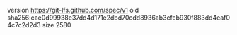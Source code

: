 version https://git-lfs.github.com/spec/v1
oid sha256:cae0d99938e37dd4d171e2dbd70cdd8936ab3cfeb930f883dd4eaf04c7c2d2d3
size 2580
